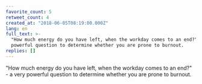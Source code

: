 ```yaml
---
favorite_count: 5
retweet_count: 4
created_at: "2018-06-05T08:19:00.000Z"
lang: en
full_text: >-
  "How much energy do you have left, when the workday comes to an end?" - a very
  powerful question to determine whether you are prone to burnout.
replies: []
---
```


"How much energy do you have left, when the workday comes to an end?" - a very
powerful question to determine whether you are prone to burnout.
